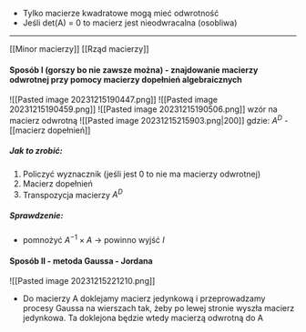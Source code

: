 - Tylko macierze kwadratowe mogą mieć odwrotność
- Jeśli det(A) = 0 to macierz jest nieodwracalna (osobliwa)



- ---

[[Minor macierzy]]
[[Rząd macierzy]]

#### Sposób I (gorszy bo nie zawsze można) - znajdowanie macierzy odwrotnej przy pomocy macierzy dopełnień algebraicznych

![[Pasted image 20231215190447.png]]
![[Pasted image 20231215190459.png]]
![[Pasted image 20231215190506.png]]
wzór na macierz odwrotną
![[Pasted image 20231215215903.png|200]]
gdzie:
	$A^D$ - [[macierz dopełnień]]

##### Jak to zrobić:
1) Policzyć wyznacznik (jeśli jest 0 to nie ma macierzy odwrotnej)
2) Macierz dopełnień
3) Transpozycja macierzy $A^D$
##### Sprawdzenie:
- pomnożyć $A^{-1}\times A$       -> powinno wyjść $I$

#### Sposób II - metoda Gaussa - Jordana
![[Pasted image 20231215221210.png]]
- Do macierzy A doklejamy macierz jedynkową i przeprowadzamy procesy Gaussa na wierszach tak, żeby po lewej stronie wyszła macierz jedynkowa. Ta doklejona będzie wtedy macierzą odwrotną do A
